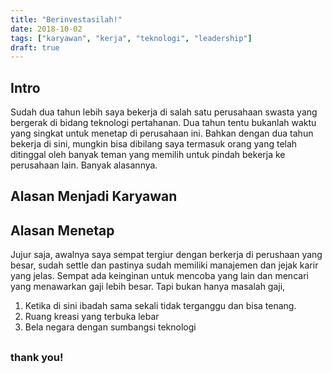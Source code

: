 ```yaml
---
title: "Berinvestasilah!"
date: 2018-10-02
tags: ["karyawan", "kerja", "teknologi", "leadership"]
draft: true
---
```


## Intro

Sudah dua tahun lebih saya bekerja di salah satu perusahaan swasta yang bergerak di bidang teknologi pertahanan. 
Dua tahun tentu bukanlah waktu yang singkat untuk menetap di perusahaan ini. Bahkan dengan dua tahun bekerja di sini, mungkin bisa dibilang saya termasuk orang yang telah ditinggal oleh banyak teman yang memilih untuk pindah bekerja ke perusahaan lain. Banyak alasannya.

## Alasan Menjadi Karyawan


## Alasan Menetap

Jujur saja, awalnya saya sempat tergiur dengan berkerja di perushaan yang besar, sudah settle dan pastinya sudah memiliki manajemen dan jejak karir yang jelas. Sempat ada keinginan untuk mencoba yang lain dan mencari yang menawarkan gaji lebih besar. 
Tapi bukan hanya masalah gaji,
1. Ketika di sini ibadah sama sekali tidak terganggu dan bisa tenang.
2. Ruang kreasi yang terbuka lebar 
3. Bela negara dengan sumbangsi teknologi

## 
### thank you!